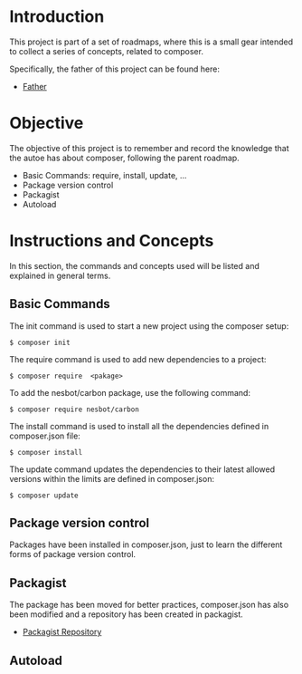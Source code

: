 # Introduction
This project is part of a set of roadmaps, where this is a small gear intended to collect a series of concepts, related to composer.

Specifically, the father of this project can be found here:
- [Father](https://github.com/alexbonavila/PhpRoadmap)

# Objective
The objective of this project is to remember and record the knowledge that the autoe has about composer, following the parent roadmap.

- Basic Commands: require, install, update, ...
- Package version control
- Packagist
- Autoload

# Instructions and Concepts
In this section, the commands and concepts used will be listed and explained in general terms.

## Basic Commands
The init command is used to start a new project using the composer setup:

`$ composer init`

The require command is used to add new dependencies to a project:

`$ composer require  <pakage>`

To add the nesbot/carbon package, use the following command:

`$ composer require nesbot/carbon`

The install command is used to install all the dependencies defined in composer.json file:

`$ composer install`

The update command updates the dependencies to their latest allowed versions within the limits are defined in composer.json:

`$ composer update`

## Package version control

Packages have been installed in composer.json, just to learn the different forms of package version control.

## Packagist

The package has been moved for better practices, composer.json has also been modified and a repository has been created in packagist.

- [Packagist Repository](https://packagist.org/packages/alexbonavila/learning-composer)

## Autoload

